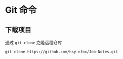 # Git 命令

## 下载项目

通过 `git clone` 克隆远程仓库

```
git clone https://github.com/hsy-nfox/Job-Notes.git
```

